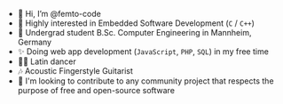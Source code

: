 - 👋 Hi, I’m @femto-code
- 👀 Highly interested in Embedded Software Development (`C` / `C++`)
- 🌱 Undergrad student B.Sc. Computer Engineering in Mannheim, Germany
- ✨ Doing web app development (`JavaScript`, `PHP`, `SQL`) in my free time
- 🕺🏼 Latin dancer
- 🎶 Acoustic Fingerstyle Guitarist
- 💞️ I'm looking to contribute to any community project that respects the purpose of free and open-source software
<!-- - 📫 How to reach me ... -->
